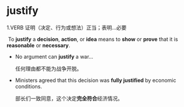 # justify

1.VERB 证明（决定、行为或想法）正当；表明...必要

​	To **justify** a **decision**, **action**, or **idea** means to **show** or **prove** that it is **reasonable** or **necessary**.

- No argument can **justify** a war...

  任何理由都不能为战争开脱。

- Ministers agreed that this decision was **fully justified** by economic conditions.

  部长们一致同意，这个决定**完全符合**经济情况。

